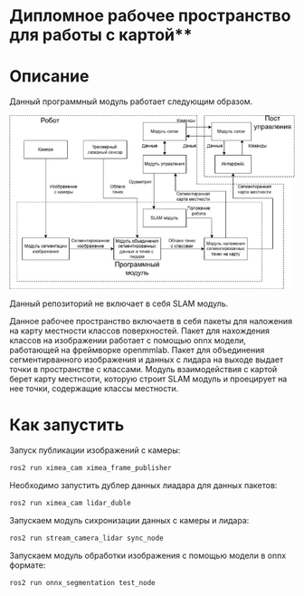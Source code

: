 # Дипломное рабочее пространство для работы с картой**

# Описание

Данный программный модуль работает следующим образом. 

![Альтернативный текст](./images/diagramm.jpg)

Данный репозиторий не включает в себя SLAM модуль.

Данное рабочее пространство включаетв в себя пакеты для наложения на карту местности классов поверхностей. Пакет для нахождения классов на изображении работает с помощью onnx модели, работающей на фреймворке openmmlab. Пакет для объединения сегментирванного изображения и данных с лидара на выходе выдает точки в пространстве с классами. Модуль взаимодействия с картой берет карту местнсоти, которую строит SLAM  модуль и проецирует на нее точки, содержащие классы местности. 

# Как запустить

Запуск публикации изображений с камеры:
```bash
ros2 run ximea_cam ximea_frame_publisher
```
Необходимо запустить дублер данных лиадара для данных пакетов:
```bash
ros2 run ximea_cam lidar_duble 
```
Запускаем модуль сихронизации данных с камеры и лидара:
```bash
ros2 run stream_camera_lidar sync_node 
```
Запускаем модуль обработки изображения с помощью модели в onnx формате:
```bash
ros2 run onnx_segmentation test_node
```

